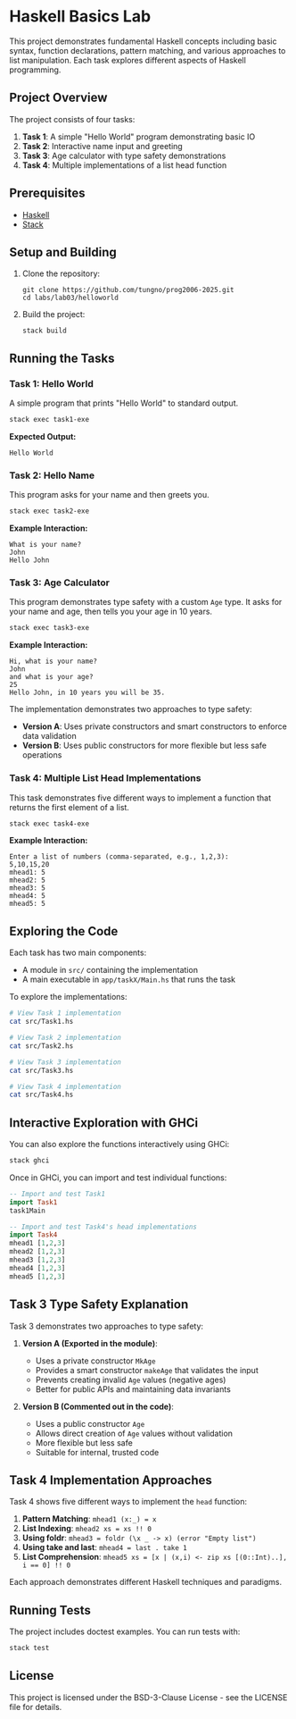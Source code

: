 # Haskell Basics Lab

This project demonstrates fundamental Haskell concepts including basic syntax, function declarations, pattern matching, and various approaches to list manipulation. Each task explores different aspects of Haskell programming.

## Project Overview

The project consists of four tasks:

1. **Task 1**: A simple "Hello World" program demonstrating basic IO
2. **Task 2**: Interactive name input and greeting
3. **Task 3**: Age calculator with type safety demonstrations
4. **Task 4**: Multiple implementations of a list head function

## Prerequisites

- [Haskell](https://www.haskell.org/downloads/)
- [Stack](https://docs.haskellstack.org/en/stable/install_and_upgrade/)

## Setup and Building

1. Clone the repository:
   ```
   git clone https://github.com/tungno/prog2006-2025.git
   cd labs/lab03/helloworld
   ```

2. Build the project:
   ```
   stack build
   ```

## Running the Tasks

### Task 1: Hello World

A simple program that prints "Hello World" to standard output.

```bash
stack exec task1-exe
```

**Expected Output:**
```
Hello World
```

### Task 2: Hello Name

This program asks for your name and then greets you.

```bash
stack exec task2-exe
```

**Example Interaction:**
```
What is your name?
John
Hello John
```

### Task 3: Age Calculator

This program demonstrates type safety with a custom `Age` type. It asks for your name and age, then tells you your age in 10 years.

```bash
stack exec task3-exe
```

**Example Interaction:**
```
Hi, what is your name?
John
and what is your age?
25
Hello John, in 10 years you will be 35.
```

The implementation demonstrates two approaches to type safety:
- **Version A**: Uses private constructors and smart constructors to enforce data validation
- **Version B**: Uses public constructors for more flexible but less safe operations

### Task 4: Multiple List Head Implementations

This task demonstrates five different ways to implement a function that returns the first element of a list.

```bash
stack exec task4-exe
```

**Example Interaction:**
```
Enter a list of numbers (comma-separated, e.g., 1,2,3):
5,10,15,20
mhead1: 5
mhead2: 5
mhead3: 5
mhead4: 5
mhead5: 5
```

## Exploring the Code

Each task has two main components:
- A module in `src/` containing the implementation
- A main executable in `app/taskX/Main.hs` that runs the task

To explore the implementations:

```bash
# View Task 1 implementation
cat src/Task1.hs

# View Task 2 implementation
cat src/Task2.hs

# View Task 3 implementation
cat src/Task3.hs

# View Task 4 implementation
cat src/Task4.hs
```

## Interactive Exploration with GHCi

You can also explore the functions interactively using GHCi:

```bash
stack ghci
```

Once in GHCi, you can import and test individual functions:

```haskell
-- Import and test Task1
import Task1
task1Main

-- Import and test Task4's head implementations
import Task4
mhead1 [1,2,3]
mhead2 [1,2,3]
mhead3 [1,2,3]
mhead4 [1,2,3]
mhead5 [1,2,3]
```

## Task 3 Type Safety Explanation

Task 3 demonstrates two approaches to type safety:

1. **Version A (Exported in the module)**: 
   - Uses a private constructor `MkAge`
   - Provides a smart constructor `makeAge` that validates the input
   - Prevents creating invalid `Age` values (negative ages)
   - Better for public APIs and maintaining data invariants

2. **Version B (Commented out in the code)**:
   - Uses a public constructor `Age`
   - Allows direct creation of `Age` values without validation
   - More flexible but less safe
   - Suitable for internal, trusted code

## Task 4 Implementation Approaches

Task 4 shows five different ways to implement the `head` function:

1. **Pattern Matching**: `mhead1 (x:_) = x`
2. **List Indexing**: `mhead2 xs = xs !! 0`
3. **Using foldr**: `mhead3 = foldr (\x _ -> x) (error "Empty list")`
4. **Using take and last**: `mhead4 = last . take 1`
5. **List Comprehension**: `mhead5 xs = [x | (x,i) <- zip xs [(0::Int)..], i == 0] !! 0`

Each approach demonstrates different Haskell techniques and paradigms.

## Running Tests

The project includes doctest examples. You can run tests with:

```bash
stack test
```

## License

This project is licensed under the BSD-3-Clause License - see the LICENSE file for details.